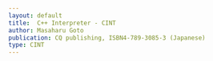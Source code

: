 ```yaml
---
layout: default
title:  C++ Interpreter - CINT
author: Masaharu Goto
publication: CQ publishing, ISBN4-789-3085-3 (Japanese)
type: CINT
---
```

